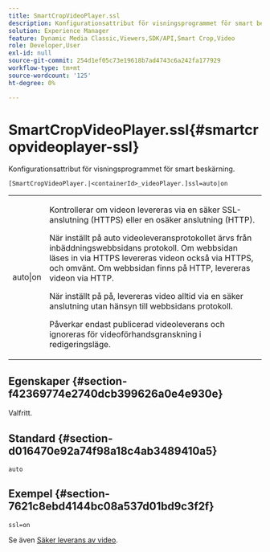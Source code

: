 ```yaml
---
title: SmartCropVideoPlayer.ssl
description: Konfigurationsattribut för visningsprogrammet för smart beskärning.
solution: Experience Manager
feature: Dynamic Media Classic,Viewers,SDK/API,Smart Crop,Video
role: Developer,User
exl-id: null
source-git-commit: 254d1ef05c73e19618b7ad4743c6a242fa177929
workflow-type: tm+mt
source-wordcount: '125'
ht-degree: 0%

---
```


# SmartCropVideoPlayer.ssl{#smartcropvideoplayer-ssl}

Konfigurationsattribut för visningsprogrammet för smart beskärning.

<!-- >[!NOTE]
>
>This configuration attribute only applies to AEM 6.2 with installation of [Feature Pack NPR-13480](https://www.adobeaemcloud.com/content/marketplace/marketplaceProxy.html?packagePath=/content/companies/public/adobe/packages/cq620/featurepack/cq-6.2.0-featurepack-13480) and to AEM 6.1 with installation of [Feature Pack NPR-15011](https://www.adobeaemcloud.com/content/marketplace/marketplaceProxy.html?packagePath=/content/companies/public/adobe/packages/cq610/featurepack/cq-6.1.0-featurepack-15011). -->

`[SmartCropVideoPlayer.|<containerId>_videoPlayer.]ssl=auto|on`

<table id="table_C616483932C2482CA9794DDD7313FD7C"> 
 <tbody> 
  <tr> 
   <td colname="col1"> <p> <span class="codeph"> auto|on</span> </p> </td> 
   <td colname="col2"> <p> Kontrollerar om videon levereras via en säker SSL-anslutning (HTTPS) eller en osäker anslutning (HTTP). </p> <p>När inställt på <span class="codeph"> auto</span> videoleveransprotokollet ärvs från inbäddningswebbsidans protokoll. Om webbsidan läses in via HTTPS levereras videon också via HTTPS, och omvänt. Om webbsidan finns på HTTP, levereras videon via HTTP. </p> <p>När inställt på <span class="codeph"> på</span>, levereras video alltid via en säker anslutning utan hänsyn till webbsidans protokoll. </p> <p>Påverkar endast publicerad videoleverans och ignoreras för videoförhandsgranskning i redigeringsläge. </p> </td> 
  </tr> 
 </tbody> 
</table>

## Egenskaper {#section-f42369774e2740dcb399626a0e4e930e}

Valfritt.

## Standard {#section-d016470e92a74f98a18c4ab3489410a5}

`auto`

## Exempel {#section-7621c8ebd4144bc08a537d01bd9c3f2f}

```
ssl=on
```

<!--<a id="section_5943AC73316749C68761FF7F74DA7547"></a>-->

Se även [Säker leverans av video](../../../c-html5-aem-asset-viewers/c-html5-aem-smartcropvideo/c-html5-aem-smartcropvideo-viewer-securevideodelivery.md#concept-cf9d1346a07d4429b0c6c32c9cac50ff).
